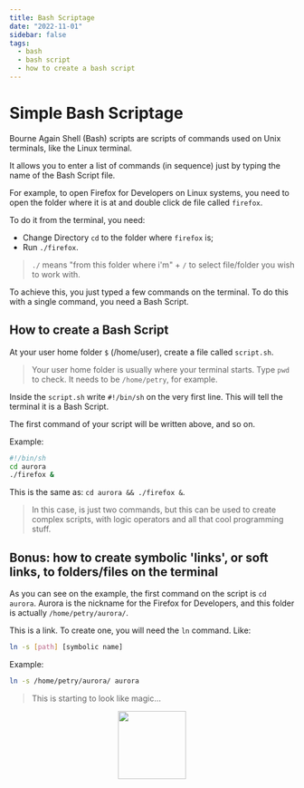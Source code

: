 ```yaml
---
title: Bash Scriptage
date: "2022-11-01"
sidebar: false
tags:
  - bash
  - bash script
  - how to create a bash script
---
```


# Simple Bash Scriptage

Bourne Again Shell (Bash) scripts are scripts of commands used on Unix terminals, like the Linux terminal.

It allows you to enter a list of commands (in sequence) just by typing the name of the Bash Script file.

For example, to open Firefox for Developers on Linux systems, you need to open the folder where it is at and double click de file called `firefox`.

To do it from the terminal, you need:

* Change Directory `cd` to the folder where `firefox` is;
* Run `./firefox`.

> `./` means "from this folder where i'm" + `/` to select file/folder you wish to work with.

To achieve this, you just typed a few commands on the terminal. To do this with a single command, you need a Bash Script.

## How to create a Bash Script

At your user home folder `$` (/home/user), create a file called `script.sh`.

> Your user home folder is usually where your terminal starts. Type `pwd` to check. It needs to be `/home/petry`, for example.

Inside the `script.sh` write `#!/bin/sh` on the very first line. This will tell the terminal it is a Bash Script.

The first command of your script will be written above, and so on.

Example:

```bash
#!/bin/sh
cd aurora
./firefox &
```

This is the same as: `cd aurora && ./firefox &`.

> In this case, is just two commands, but this can be used to create complex scripts, with logic operators and all that cool programming stuff.

## Bonus: how to create symbolic 'links', or soft links, to folders/files on the terminal

As you can see on the example, the first command on the script is `cd aurora`. Aurora is the nickname for the Firefox for Developers, and this folder is actually `/home/petry/aurora/`.

This is a link. To create one, you will need the `ln` command. Like:

```bash
ln -s [path] [symbolic name]
```

Example:

```bash
ln -s /home/petry/aurora/ aurora
````

> This is starting to look like magic...

<div class="wisdom">
<img class="wisdony" src="https://upload.wikimedia.org/wikipedia/commons/9/9f/Pents02.jpg" alt="">
</div>

<style>
  .wisdom {
    display: flex;
    justify-content: center;
  }

  .wisdony {
  height: 120px;
  }
</style>
